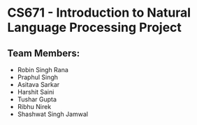 # CS671 - Introduction to Natural Language Processing Project

## Team Members:
* Robin Singh Rana
* Praphul Singh
* Asitava Sarkar
* Harshit Saini
* Tushar Gupta
* Ribhu Nirek
* Shashwat Singh Jamwal
